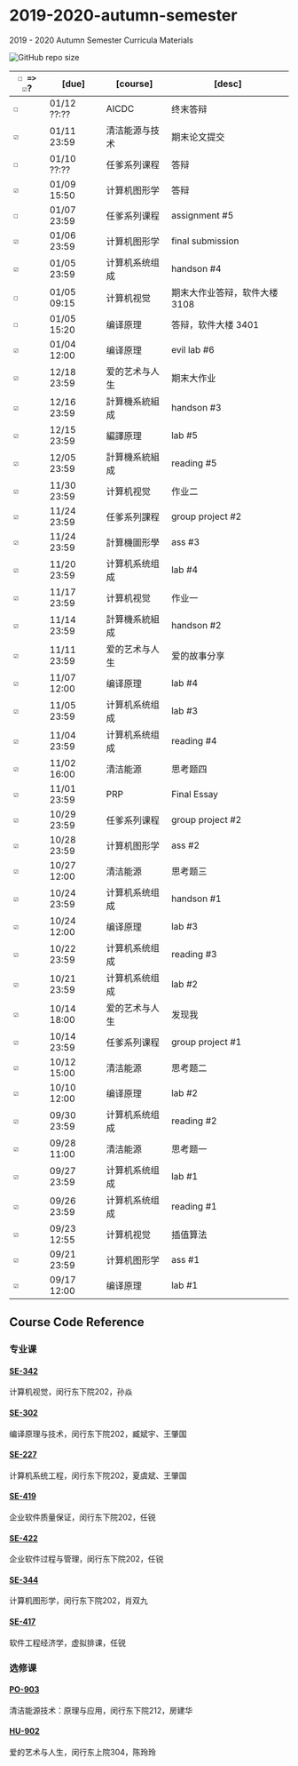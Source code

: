 # 2019-2020-autumn-semester
2019 - 2020 Autumn Semester Curricula Materials

![GitHub repo size](https://img.shields.io/github/repo-size/yuetsin/2019-2020-autumn-semester)

| `☐ => ☑`? | [due]       | [course] | [desc]           |
| ------- | ----------- | -------- | ---------------- |
| `☐`   | 01/12 ??:?? | AICDC   | 终末答辩 |
| `☑`   | 01/11 23:59 | 清洁能源与技术   | 期末论文提交 |
| `☐`   | 01/10 ??:?? | 任爹系列课程   | 答辩 |
| `☑`   | 01/09 15:50 | 计算机图形学   | 答辩 |
| `☐`   | 01/07 23:59 | 任爹系列课程   | assignment #5 |
| `☑`   | 01/06 23:59 | 计算机图形学   | final submission |
| `☑`   | 01/05 23:59 | 计算机系统组成   | handson #4 |
| `☐`   | 01/05 09:15 | 计算机视觉   | 期末大作业答辩，软件大楼 3108 |
| `☐`   | 01/05 15:20 | 编译原理   | 答辩，软件大楼 3401 |
| `☑`   | 01/04 12:00 | 编译原理   | evil lab #6 |
| `☑`   | 12/18 23:59 | 爱的艺术与人生   | 期末大作业 |
| `☑`   | 12/16 23:59 | 計算機系統組成   | handson #3 |
| `☑`   | 12/15 23:59 | 編譯原理   | lab #5 |
| `☑`   | 12/05 23:59 | 計算機系統組成   | reading #5 |
| `☑`   | 11/30 23:59 | 计算机视觉   | 作业二 |
| `☑`   | 11/24 23:59 | 任爹系列課程   | group project #2 |
| `☑`   | 11/24 23:59 | 計算機圖形學   | ass #3 |
| `☑`   | 11/20 23:59 | 计算机系统组成   | lab #4 |
| `☑`   | 11/17 23:59 | 计算机视觉   | 作业一 |
| `☑`   | 11/14 23:59 | 計算機系統組成   | handson #2 |
| `☑`   | 11/11 23:59 | 爱的艺术与人生   | 爱的故事分享 |
| `☑`   | 11/07 12:00 | 编译原理   | lab #4 |
| `☑`   | 11/05 23:59 | 计算机系统组成   | lab #3 |
| `☑`   | 11/04 23:59 | 计算机系统组成   | reading #4 |
| `☑`   | 11/02 16:00 | 清洁能源   | 思考题四 |
| `☑`   | 11/01 23:59 | PRP   | Final Essay |
| `☑`   | 10/29 23:59 | 任爹系列课程   | group project #2 |
| `☑`   | 10/28 23:59 | 计算机图形学   | ass #2 |
| `☑`   | 10/27 12:00 | 清洁能源   | 思考题三 |
| `☑`   | 10/24 23:59 | 计算机系统组成   | handson #1 |
| `☑`   | 10/24 12:00 | 编译原理   | lab #3 |
| `☑`   | 10/22 23:59 | 计算机系统组成   | reading #3 |
| `☑`   | 10/21 23:59 | 计算机系统组成   | lab #2 |
| `☑`   | 10/14 18:00 | 爱的艺术与人生  | 发现我              |
| `☑`   | 10/14 23:59 | 任爹系列课程   | group project #1 |
| `☑`   | 10/12 15:00 | 清洁能源     | 思考题二             |
| `☑`   | 10/10 12:00 | 编译原理     | lab #2           |
| `☑`   | 09/30 23:59 | 计算机系统组成  | reading #2       |
| `☑`   | 09/28 11:00 | 清洁能源     | 思考题一             |
| `☑`   | 09/27 23:59 | 计算机系统组成  | lab #1           |
| `☑`   | 09/26 23:59 | 计算机系统组成  | reading #1       |
| `☑`   | 09/23 12:55 | 计算机视觉    | 插值算法             |
| `☑`   | 09/21 23:59 | 计算机图形学   | ass #1           |
| `☑`   | 09/17 12:00 | 编译原理     | lab #1              |


## Course Code Reference

### 专业课

#### [SE-342](https://github.com/yuetsin/2019-2020-autumn-semester/tree/master/SE-342)

计算机视觉，闵行东下院202，孙焱

#### [SE-302](https://github.com/yuetsin/2019-2020-autumn-semester/tree/master/SE-302)

编译原理与技术，闵行东下院202，臧斌宇、王肇国

#### [SE-227](https://github.com/yuetsin/2019-2020-autumn-semester/tree/master/SE-227)

计算机系统工程，闵行东下院202，夏虞斌、王肇国

#### [SE-419](https://github.com/yuetsin/2019-2020-autumn-semester/tree/master/SE-419)

企业软件质量保证，闵行东下院202，任锐

#### [SE-422](https://github.com/yuetsin/2019-2020-autumn-semester/tree/master/SE-422)

企业软件过程与管理，闵行东下院202，任锐

#### [SE-344](https://github.com/yuetsin/2019-2020-autumn-semester/tree/master/SE-344)

计算机图形学，闵行东下院202，肖双九

#### [SE-417](https://github.com/yuetsin/2019-2020-autumn-semester/tree/master/SE-417)

软件工程经济学，虚拟排课，任锐

### 选修课

#### [PO-903](https://github.com/yuetsin/2019-2020-autumn-semester/tree/master/PO-903)

清洁能源技术：原理与应用，闵行东下院212，房建华

#### [HU-902](https://github.com/yuetsin/HU-902)

爱的艺术与人生，闵行东上院304，陈玲玲

